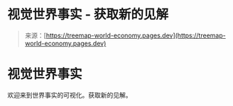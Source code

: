 <!--yml

category: 未分类

date: 2024-05-29 12:45:18

-->

# 视觉世界事实 - 获取新的见解

> 来源：[https://treemap-world-economy.pages.dev](https://treemap-world-economy.pages.dev)

<main data-astro-cid-j7pv25f6="">

# 视觉世界事实

欢迎来到世界事实的可视化。获取新的见解。

</main>
